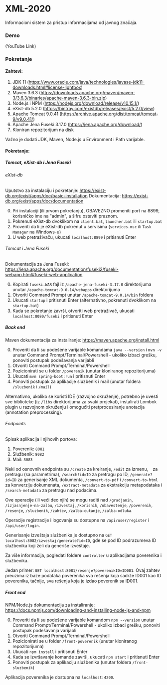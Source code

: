 # XML-2020
Informacioni sistem za pristup informacijama od javnog značaja. 

### Demo

(YouTube Link)

### Pokretanje

#### Zahtevi:

1. JDK 11 (https://www.oracle.com/java/technologies/javase-jdk11-downloads.html#license-lightbox)
2. Maven 3.6.3 (https://downloads.apache.org/maven/maven-3/3.6.3/binaries/apache-maven-3.6.3-bin.zip)
3. Node.js i NPM (https://nodejs.org/download/release/v10.15.1/)
4. eXist-db 5.2.0 (https://bintray.com/existdb/releases/exist/5.2.0/view)
5. Apache Tomcat 9.0.41 (https://archive.apache.org/dist/tomcat/tomcat-9/v9.0.41/)
6. Apache Jena Fuseki 3.17.0 (https://jena.apache.org/download/)
7. Kloniran repozitorijum na disk

Važno je dodati JDK, Maven, Node.js u Environment i Path varijable.

#### Pokretanje:

##### Tomcat, eXist-db i Jena Fuseki

###### eXist-db

Uputstvo za instalaciju i pokretanje: https://exist-db.org/exist/apps/doc/basic-installation
Dokumentacija: https://exist-db.org/exist/apps/doc/documentation

0. Pri instalaciji (ili prvom pokretanju), OBAVEZNO promeniti port na 8899, korisničko ime na "admin", a šifru ostaviti praznom.
1. Pokrenuti eXist-db dvoklikom na `client.bat`, `launcher.bat` ili `startup.bat`
2. Proveriti da li je eXist-db pokrenut u servisima (`services.msc` ili `Task Manager` na Windows-u)
3. U web pretraživaču, ukucati `localhost:8899` i pritisnuti Enter

###### Tomcat i Jena Fuseki

Dokumentacija za Jena Fuseki: https://jena.apache.org/documentation/fuseki2/fuseki-webapp.html#fuseki-web-application

0. Kopirati `fuseki.WAR` fajl iz `/apache-jena-fuseki-3.17.0` direktorijuma unutar `/apache-tomcat-9.0.14/webapps` direktorijuma
1. Otvoriti Command Prompt unutar `/apache-tomcat-9.0.14/bin` foldera
2. Ukucati `startup` i pritisnuti Enter (alternativno, pokrenuti dvoklikom na `startup.bat`)
3. Kada se pokretanje završi, otvoriti web pretraživač, ukucati `localhost:8080/fuseki` i pritisnuti Enter

##### Back end

Maven dokumentacija za instaliranje: https://maven.apache.org/install.html

0. Proveriti da li su podešene varijable komandama `java --version` i `mvn -v` unutar Command Prompt/Terminal/Powershell - ukoliko izbaci grešku, ponoviti postupak podešavanja varijabli
1. Otvoriti Command Prompt/Terminal/Powershell
2. Pozicionirati se u folder `/poverenik` (unutar kloniranog repozitorijuma)
3. Ukucati `mvn spring-boot:run` i pritisnuti Enter
4. Ponoviti postupak za aplikacije sluzbenik i mail (unutar foldera `/sluzbenik` i `/mail`)

Alternativno, ukoliko se koristi IDE (razvojno okruženje), potrebno je uvesti sve biblioteke (iz `/libs` direktorijuma za svaki projekat), instalirati Lombok plugin u razvojnom okruženju i omogućiti pretprocesiranje anotacija (annotation preprocessing).


###### Endpoints

Spisak aplikacija i njihovih portova:
1. Poverenik: `8081`
2. Službenik: `8082`
3. Mail: `8083`

Neki od osnovnih endpointa su `/create` za kreiranje, `/edit` za izmenu, ` ` za pretragu (sa parametrima), `/search?id=ID` za pretragu po ID, `/generate?id=ID` za generisanje XML dokumenta, `/convert-to-pdf` i `/convert-to-html` za konverziju dokumenata, `/extract-metadata` za ekstrakciju metapodataka i `/search-metadata` za pretragu nad podacima.

Ove operacije (ili veći deo njih) se mogu raditi nad `/gradjanin`, `/izjasnjenje-na-zalbu`, `/izvestaj`, `/korisnik`, `/obavestenje`, `/poverenik`, `/resenje`, `/sluzbenik`, `/zahtev`, `/zalba-cutanje`, `/zalba-odluka`.

Operacije registracije i logovanja su dostupne na `/api/user/register` i `/api/user/login`.

Generisanje izveštaja službenika je dostupno na `GET localhost:8082/izvestaj/generate?id=ID`, gde se pod ID podrazumeva ID službenika koji želi da generiše izveštaje.

Za više informacija, pogledati foldere `controller` u aplikacijama poverenika i službenika.

Jedan primer: `GET localhost:8081/resenje?poverenikID=ID001`. Ovaj zahtev preuzima iz baze podataka poverenika sva rešenja koja sadrže ID001 kao ID poverenika, tačnije, sva rešenja koja je izdao poverenik sa ID001.

##### Front end

NPM/Node.js dokumentacija za instaliranje: https://docs.npmjs.com/downloading-and-installing-node-js-and-npm

0. Proveriti da li su podešene varijable komandom `npm --version` unutar Command Prompt/Terminal/Powershell - ukoliko izbaci grešku, ponoviti postupak podešavanja varijabli
1. Otvoriti Command Prompt/Terminal/Powershell
2. Pozicionirati se u folder `/front-poverenik` (unutar kloniranog repozitorijuma)
3. Ukucati `npm install` i pritisnuti Enter
4. Kada se izvršavanje komande završi, ukucati `npm start` i pritisnuti Enter
5. Ponoviti postupak za aplikaciju službenika (unutar foldera `/front-sluzbenik`)

Aplikacija poverenika je dostupna na `localhost:4200`.